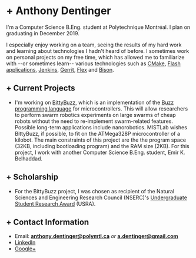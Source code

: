 # + Anthony Dentinger

I'm a Computer Science B.Eng. student at Polytechnique Montréal. I plan on graduating in December 2019.

I especially enjoy working on a team, seeing the results of my hard work and learning about technologies I hadn't heard of before. I sometimes work on personal projects on my free time, which has allowed me to familiarize with --or sometimes learn-- various technologies such as [CMake][1], [Flash applications][2], [Jenkins][3], [Gerrit][4], [Flex][5] and [Bison][6].

## + Current Projects

- I'm working on [BittyBuzz][7], which is an implementation of the [Buzz programming language][8] for microcontrollers. This will allow researchers to perform swarm robotics experiments on large swarms of cheap robots without the need to re-implement swarm-related features. Possible long-term applications include nanorobotics. MISTLab wishes BittyBuzz, if possible, to fit on the ATMega328P microcontroller of a kilobot. The main constraints of this project are the the program space (32KB, including bootloading program) and the RAM size (2KB). For this project, I work with another Computer Science B.Eng. student, Emir K. Belhaddad.

## + Scholarship

- For the BittyBuzz project, I was chosen as recipient of the Natural Sciences and Engineering Research Council (NSERC)'s [Undergraduate Student Research Award][9] (USRA).

## + Contact Information

- Email: **anthony.dentinger@polymtl.ca** *or* **a.dentinger@gmail.com**
- [LinkedIn][10]
- [Google+][11]

[1]:  https://cmake.org/
[2]:  https://www.adobe.com/ca/products/flashplayer.html
[3]:  https://jenkins.io/
[4]:  https://www.gerritcodereview.com/
[5]:  https://github.com/westes/flex
[6]:  https://www.gnu.org/software/bison/
[7]:  https://github.com/MISTLab/BittyBuzz
[8]:  http://the.swarming.buzz/
[9]:  http://www.nserc-crsng.gc.ca/Students-Etudiants/UG-PC/USRA-BRPC_eng.asp
[10]: https://www.linkedin.com/in/anthony-dentinger-38065150/
[11]: https://plus.google.com/+AnthonyDentinger